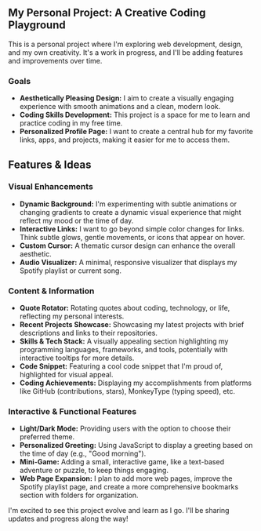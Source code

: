 ## My Personal Project: A Creative Coding Playground

This is a personal project where I'm exploring web development, design, and my own creativity. It's a work in progress, and I'll be adding features and improvements over time.

### Goals

* **Aesthetically Pleasing Design:**  I aim to create a visually engaging experience with smooth animations and a clean, modern look.
* **Coding Skills Development:** This project is a space for me to learn and practice coding in my free time.
* **Personalized Profile Page:**  I want to create a central hub for my favorite links, apps, and projects, making it easier for me to access them.

## Features & Ideas

### Visual Enhancements

* **Dynamic Background:** I'm experimenting with subtle animations or changing gradients to create a dynamic visual experience that might reflect my mood or the time of day.
* **Interactive Links:** I want to go beyond simple color changes for links. Think subtle glows, gentle movements, or icons that appear on hover.
* **Custom Cursor:**  A thematic cursor design can enhance the overall aesthetic.
* **Audio Visualizer:**  A minimal, responsive visualizer that displays my Spotify playlist or current song.

### Content & Information

* **Quote Rotator:**  Rotating quotes about coding, technology, or life, reflecting my personal interests.
* **Recent Projects Showcase:**  Showcasing my latest projects with brief descriptions and links to their repositories. 
* **Skills & Tech Stack:**  A visually appealing section highlighting my programming languages, frameworks, and tools, potentially with interactive tooltips for more details. 
* **Code Snippet:**  Featuring a cool code snippet that I'm proud of, highlighted for visual appeal.
* **Coding Achievements:**  Displaying my accomplishments from platforms like GitHub (contributions, stars), MonkeyType (typing speed), etc.

### Interactive & Functional Features

* **Light/Dark Mode:**  Providing users with the option to choose their preferred theme.
* **Personalized Greeting:**  Using JavaScript to display a greeting based on the time of day (e.g., "Good morning").
* **Mini-Game:**  Adding a small, interactive game, like a text-based adventure or puzzle, to keep things engaging.
* **Web Page Expansion:** I plan to add more web pages, improve the Spotify playlist page, and create a more comprehensive bookmarks section with folders for organization.

I'm excited to see this project evolve and learn as I go. I'll be sharing updates and progress along the way! 
